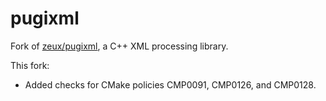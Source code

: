 # pugixml
Fork of [zeux/pugixml](https://github.com/zeux/pugixml), a C++ XML processing library.

This fork:
- Added checks for CMake policies CMP0091, CMP0126, and CMP0128.

